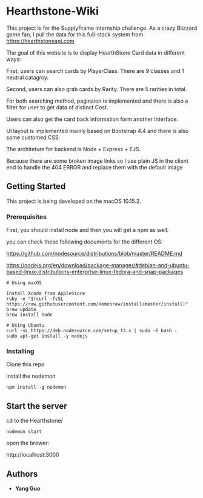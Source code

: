 # Hearthstone-Wiki

This project is for the SupplyFrame internship challenge. As a crazy Blizzard game fan, I pull the data for this full-stack system from
https://hearthstoneapi.com

The goal of this website is to display HearthStone Card data in different ways:

First, users can search cards by PlayerClass. There are 9 classes and 1 neutral catagroy.

Second, users can also grab cards by Rarity. There are 5 rarities in total.

For both searching method, paginaion is implemented and there is also a filter for user to get data of distinct Cost.

Users can also get the card back information form another Interface.

UI layout is implemented mainly based on Bootstrap 4.4 and there is also some customed CSS.

The architeture for backend is Node + Express + EJS. 

Because there are some broken image links so I use plain JS in the client end to handle the 404 ERROR and replace them with the default image

## Getting Started

This project is being developed on the macOS 10.15.2. 

### Prerequisites

First, you should install node and then you will get a npm as well.

you can check these following documents for the different OS: 

https://github.com/nodesource/distributions/blob/master/README.md

https://nodejs.org/en/download/package-manager/#debian-and-ubuntu-based-linux-distributions-enterprise-linux-fedora-and-snap-packages

```
# Using macOS

Install Xcode from AppleStore
ruby -e "$(curl -fsSL https://raw.githubusercontent.com/Homebrew/install/master/install)"
brew update
brew install node
```

```
# Using Ubuntu
curl -sL https://deb.nodesource.com/setup_13.x | sudo -E bash -
sudo apt-get install -y nodejs
```

### Installing

Clone this repo 

install the nodemon 

```
npm install -g nodemon
```

## Start the server

cd to the Hearthstone/

```
nodemon start
```

open the brower: 

http://localhost:3000



## Authors

* **Yang Guo** 

